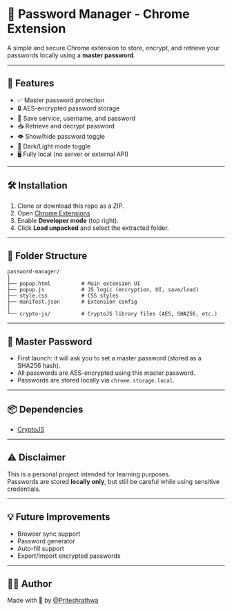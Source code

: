 # 🔐 Password Manager - Chrome Extension

A simple and secure Chrome extension to store, encrypt, and retrieve your passwords locally using a **master password**.

---

## 🧠 Features

- ✅ Master password protection
- 🔒 AES-encrypted password storage
- 💾 Save service, username, and password
- 📥 Retrieve and decrypt password
- 👁️ Show/hide password toggle
- 🌙 Dark/Light mode toggle
- 🖥️ Fully local (no server or external API)

---

## 🛠️ Installation

1. Clone or download this repo as a ZIP.
2. Open [Chrome Extensions](chrome://extensions/)
3. Enable **Developer mode** (top right).
4. Click **Load unpacked** and select the extracted folder.

---

## 📂 Folder Structure

```
password-manager/
│
├── popup.html          # Main extension UI
├── popup.js            # JS logic (encryption, UI, save/load)
├── style.css           # CSS styles
├── manifest.json       # Extension config
│
└── crypto-js/          # CryptoJS library files (AES, SHA256, etc.)
```

---

## 🔐 Master Password

- First launch: it will ask you to set a master password (stored as a SHA256 hash).
- All passwords are AES-encrypted using this master password.
- Passwords are stored locally via `chrome.storage.local`.

---

## 📦 Dependencies

- [CryptoJS](https://github.com/brix/crypto-js)

---

## ⚠️ Disclaimer

This is a personal project intended for learning purposes.  
Passwords are stored **locally only**, but still be careful while using sensitive credentials.

---

## 💡 Future Improvements

- Browser sync support
- Password generator
- Auto-fill support
- Export/Import encrypted passwords

---

## 🧑‍💻 Author

Made with 💙 by [@Priteshrathwa](https://github.com/Priteshrathwa)
